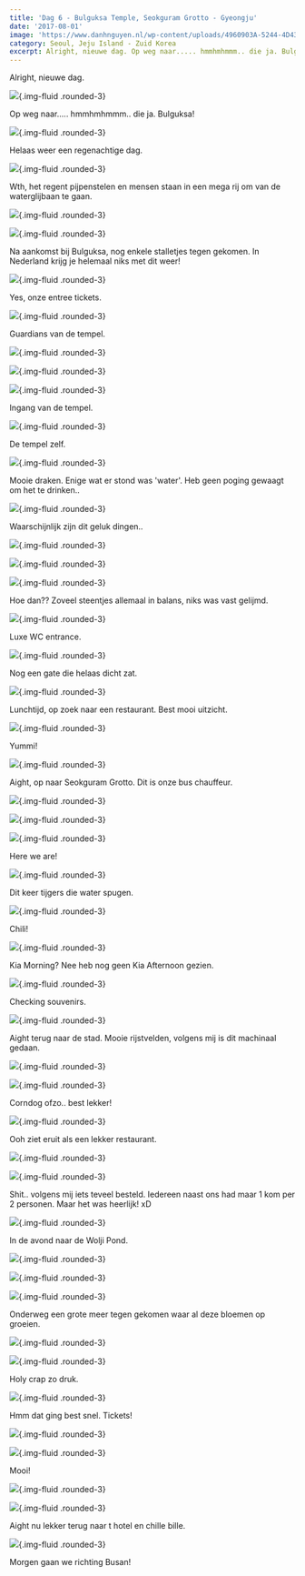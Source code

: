 ```yaml
---
title: 'Dag 6 - Bulguksa Temple, Seokguram Grotto - Gyeongju'
date: '2017-08-01'
image: 'https://www.danhnguyen.nl/wp-content/uploads/4960903A-5244-4D43-B265-C4A4AA87DC92.jpg'
category: Seoul, Jeju Island - Zuid Korea
excerpt: Alright, nieuwe dag. Op weg naar..... hmmhmhmmm.. die ja. Bulguksa...
---
```


Alright, nieuwe dag.

![](https://www.danhnguyen.nl/wp-content/uploads/CB4E94D4-E5D3-452B-962A-BAD67A5861CC-700x394.jpg){.img-fluid .rounded-3}

Op weg naar..... hmmhmhmmm.. die ja. Bulguksa!

![](https://www.danhnguyen.nl/wp-content/uploads/2E9D2D6C-D6F2-48F9-8879-4D71A8863DF9-700x394.jpg){.img-fluid .rounded-3}

Helaas weer een regenachtige dag.

![](https://www.danhnguyen.nl/wp-content/uploads/EC9A70C9-1FBB-4FEC-A220-09F08B97E830-700x394.jpg){.img-fluid .rounded-3}

Wth, het regent pijpenstelen en mensen staan in een mega rij om van de waterglijbaan te gaan.

![](https://www.danhnguyen.nl/wp-content/uploads/4A027B3D-540A-4151-B532-3ADFBA74552F-700x394.jpg){.img-fluid .rounded-3}

![](https://www.danhnguyen.nl/wp-content/uploads/33444588-30C0-46D0-B658-0BA74966C18D-700x394.jpg){.img-fluid .rounded-3}

Na aankomst bij Bulguksa, nog enkele stalletjes tegen gekomen. In Nederland krijg je helemaal niks met dit weer!

![](https://www.danhnguyen.nl/wp-content/uploads/45790AE6-C0C5-4988-8306-165B4EB1C1F8-700x394.jpg){.img-fluid .rounded-3}

Yes, onze entree tickets.

![](https://www.danhnguyen.nl/wp-content/uploads/80744EEE-1AD7-406F-A0F0-337CDB3C71B0-700x394.jpg){.img-fluid .rounded-3}

Guardians van de tempel.

![](https://www.danhnguyen.nl/wp-content/uploads/842B59CE-A3A2-4969-BDB1-D4A2254E8C11-700x394.jpg){.img-fluid .rounded-3}

![](https://www.danhnguyen.nl/wp-content/uploads/FDA0DCD5-FB54-4628-8712-C26E2CF36C3D-700x394.jpg){.img-fluid .rounded-3}

![](https://www.danhnguyen.nl/wp-content/uploads/5010B65B-7F19-44BA-8476-E4D60B03CD2C-700x394.jpg){.img-fluid .rounded-3}

Ingang van de tempel.

![](https://www.danhnguyen.nl/wp-content/uploads/FD03409F-6CD8-4400-BADB-BE96CC257EE7-700x394.jpg){.img-fluid .rounded-3}

De tempel zelf.

![](https://www.danhnguyen.nl/wp-content/uploads/4960903A-5244-4D43-B265-C4A4AA87DC92-700x394.jpg){.img-fluid .rounded-3}

Mooie draken. Enige wat er stond was 'water'. Heb geen poging gewaagt om het te drinken..

![](https://www.danhnguyen.nl/wp-content/uploads/3666501D-6EE2-4572-BB5C-8E5F37DE2640-700x394.jpg){.img-fluid .rounded-3}

Waarschijnlijk zijn dit geluk dingen..

![](https://www.danhnguyen.nl/wp-content/uploads/A240E1E5-F62B-4B27-82C9-F2250B4686A6-700x394.jpg){.img-fluid .rounded-3}

![](https://www.danhnguyen.nl/wp-content/uploads/2CF51351-D50D-4B99-BE65-076DEE89801D-700x394.jpg){.img-fluid .rounded-3}

![](https://www.danhnguyen.nl/wp-content/uploads/4475160F-1E22-435D-98F5-3113EEB90261-700x394.jpg){.img-fluid .rounded-3}

Hoe dan?? Zoveel steentjes allemaal in balans, niks was vast gelijmd.

![](https://www.danhnguyen.nl/wp-content/uploads/2D07B2E8-712E-4D77-9E0C-08B98818CB8D-700x394.jpg){.img-fluid .rounded-3}

Luxe WC entrance.

![](https://www.danhnguyen.nl/wp-content/uploads/7F770EA1-2D2B-462A-A99C-F5B4BCC45124-700x394.jpg){.img-fluid .rounded-3}

Nog een gate die helaas dicht zat.

![](https://www.danhnguyen.nl/wp-content/uploads/877A4216-0EDF-4EED-98AB-4768457D7550-700x394.jpg){.img-fluid .rounded-3}

Lunchtijd, op zoek naar een restaurant. Best mooi uitzicht.

![](https://www.danhnguyen.nl/wp-content/uploads/093CAAEF-5402-4883-9200-7976273B08DC-700x394.jpg){.img-fluid .rounded-3}

Yummi!

![](https://www.danhnguyen.nl/wp-content/uploads/46C75B19-17DF-4CAA-AAD9-92AC7A648E77-700x394.jpg){.img-fluid .rounded-3}

Aight, op naar Seokguram Grotto. Dit is onze bus chauffeur.

![](https://www.danhnguyen.nl/wp-content/uploads/C4603A97-832D-41C4-9116-6BEBF2C4994C-700x394.jpg){.img-fluid .rounded-3}

![](https://www.danhnguyen.nl/wp-content/uploads/43F24802-960B-4D95-B773-8D11FFD87BBF-700x394.jpg){.img-fluid .rounded-3}

![](https://www.danhnguyen.nl/wp-content/uploads/AE54C49A-8DA8-445C-9DDD-EC3544091BF5-700x394.jpg){.img-fluid .rounded-3}

Here we are!

![](https://www.danhnguyen.nl/wp-content/uploads/3C4745BC-81BA-400B-A692-CB26C8EAF6F4-700x394.jpg){.img-fluid .rounded-3}

Dit keer tijgers die water spugen.

![](https://www.danhnguyen.nl/wp-content/uploads/4A3DE486-0109-4C99-9FA7-E01B08A34DE6-700x394.jpg){.img-fluid .rounded-3}

Chili!

![](https://www.danhnguyen.nl/wp-content/uploads/61D6CF47-B4B0-4927-B3DF-D6E4C174452E-700x394.jpg){.img-fluid .rounded-3}

Kia Morning? Nee heb nog geen Kia Afternoon gezien.

![](https://www.danhnguyen.nl/wp-content/uploads/77B45E8C-9B24-434E-A810-0A6EB829B22E-700x394.jpg){.img-fluid .rounded-3}

Checking souvenirs.

![](https://www.danhnguyen.nl/wp-content/uploads/8FD3CBAB-F53A-43AE-BD29-900133F076A6-700x394.jpg){.img-fluid .rounded-3}

Aight terug naar de stad. Mooie rijstvelden, volgens mij is dit machinaal gedaan.

![](https://www.danhnguyen.nl/wp-content/uploads/2044EA57-1903-4042-ABE0-8CDEC89EB16B-700x394.jpg){.img-fluid .rounded-3}

![](https://www.danhnguyen.nl/wp-content/uploads/F7DA2D42-9C4F-4328-A1DF-AF1DA331167D-700x394.jpg){.img-fluid .rounded-3}

Corndog ofzo.. best lekker!

![](https://www.danhnguyen.nl/wp-content/uploads/FDF5387D-8F8C-4D1A-9734-FF1EFB2A590D-700x394.jpg){.img-fluid .rounded-3}

Ooh ziet eruit als een lekker restaurant.

![](https://www.danhnguyen.nl/wp-content/uploads/23C4BB78-1B9A-4770-B2CD-0EF81711851B-700x394.jpg){.img-fluid .rounded-3}

![](https://www.danhnguyen.nl/wp-content/uploads/061C712A-FEFF-47FB-A294-33292C709E34-700x394.jpg){.img-fluid .rounded-3}

Shit.. volgens mij iets teveel besteld. Iedereen naast ons had maar 1 kom per 2 personen. Maar het was heerlijk! xD

![](https://www.danhnguyen.nl/wp-content/uploads/D11ACA66-C212-4EF2-A466-A71AE1D61A73-700x394.jpg){.img-fluid .rounded-3}

In de avond naar de Wolji Pond.

![](https://www.danhnguyen.nl/wp-content/uploads/BD999B8E-202A-4606-BEC8-0359C062B7BA-700x394.jpg){.img-fluid .rounded-3}

![](https://www.danhnguyen.nl/wp-content/uploads/A1E2884D-456D-496D-8708-30F9323EABA2-700x394.jpg){.img-fluid .rounded-3}

![](https://www.danhnguyen.nl/wp-content/uploads/FF84D533-7CBC-4232-B36F-A924F5A1D8FC-700x394.jpg){.img-fluid .rounded-3}

Onderweg een grote meer tegen gekomen waar al deze bloemen op groeien.

![](https://www.danhnguyen.nl/wp-content/uploads/26C1A5AD-E428-4186-A4BF-DA0F80D06B62-700x394.jpg){.img-fluid .rounded-3}

![](https://www.danhnguyen.nl/wp-content/uploads/7E3C76C3-4080-4001-81CF-4504B1D7821A-700x394.jpg){.img-fluid .rounded-3}

Holy crap zo druk.

![](https://www.danhnguyen.nl/wp-content/uploads/31469919-2F0F-441F-84C4-1E16CD94E8D7-700x394.jpg){.img-fluid .rounded-3}

Hmm dat ging best snel. Tickets!

![](https://www.danhnguyen.nl/wp-content/uploads/73ECD73E-65CD-47B7-B516-349C4700BFF9-700x394.jpg){.img-fluid .rounded-3}

![](https://www.danhnguyen.nl/wp-content/uploads/10C4C274-5BCE-4546-B54F-CE13D935D335-700x394.jpg){.img-fluid .rounded-3}

Mooi!

![](https://www.danhnguyen.nl/wp-content/uploads/C2CD6893-1A96-4775-BB8C-F99B2A2FC60F-700x394.jpg){.img-fluid .rounded-3}

![](https://www.danhnguyen.nl/wp-content/uploads/C4A1175D-B1ED-47E0-B7EF-6847B5ED81CE-700x394.jpg){.img-fluid .rounded-3}

Aight nu lekker terug naar t hotel en chille bille.

![](https://www.danhnguyen.nl/wp-content/uploads/10A3F52A-364F-4AF0-9B8B-21E4005ECEC2-700x394.jpg){.img-fluid .rounded-3}

Morgen gaan we richting Busan!
